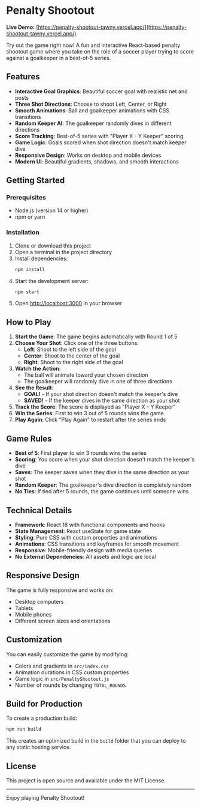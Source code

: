# Penalty Shootout

**Live Demo:** [https://penalty-shootout-tawny.vercel.app/](https://penalty-shootout-tawny.vercel.app/)

Try out the game right now! A fun and interactive React-based penalty shootout game where you take on the role of a soccer player trying to score against a goalkeeper in a best-of-5 series.

## Features

- **Interactive Goal Graphics**: Beautiful soccer goal with realistic net and posts
- **Three Shot Directions**: Choose to shoot Left, Center, or Right
- **Smooth Animations**: Ball and goalkeeper animations with CSS transitions
- **Random Keeper AI**: The goalkeeper randomly dives in different directions
- **Score Tracking**: Best-of-5 series with "Player X - Y Keeper" scoring
- **Game Logic**: Goals scored when shot direction doesn't match keeper dive
- **Responsive Design**: Works on desktop and mobile devices
- **Modern UI**: Beautiful gradients, shadows, and smooth interactions

## Getting Started

### Prerequisites

- Node.js (version 14 or higher)
- npm or yarn

### Installation

1. Clone or download this project
2. Open a terminal in the project directory
3. Install dependencies:
   ```bash
   npm install
   ```
4. Start the development server:
   ```bash
   npm start
   ```
5. Open [http://localhost:3000](http://localhost:3000) in your browser

## How to Play

1. **Start the Game**: The game begins automatically with Round 1 of 5
2. **Choose Your Shot**: Click one of the three buttons:
   - **Left**: Shoot to the left side of the goal
   - **Center**: Shoot to the center of the goal
   - **Right**: Shoot to the right side of the goal
3. **Watch the Action**: 
   - The ball will animate toward your chosen direction
   - The goalkeeper will randomly dive in one of three directions
4. **See the Result**:
   - **GOAL!** - If your shot direction doesn't match the keeper's dive
   - **SAVED!** - If the keeper dives in the same direction as your shot
5. **Track the Score**: The score is displayed as "Player X - Y Keeper"
6. **Win the Series**: First to win 3 out of 5 rounds wins the game
7. **Play Again**: Click "Play Again" to restart after the series ends

## Game Rules

- **Best of 5**: First player to win 3 rounds wins the series
- **Scoring**: You score when your shot direction doesn't match the keeper's dive
- **Saves**: The keeper saves when they dive in the same direction as your shot
- **Random Keeper**: The goalkeeper's dive direction is completely random
- **No Ties**: If tied after 5 rounds, the game continues until someone wins

## Technical Details

- **Framework**: React 18 with functional components and hooks
- **State Management**: React useState for game state
- **Styling**: Pure CSS with custom properties and animations
- **Animations**: CSS transitions and keyframes for smooth movement
- **Responsive**: Mobile-friendly design with media queries
- **No External Dependencies**: All assets and logic are local

## Responsive Design

The game is fully responsive and works on:
- Desktop computers
- Tablets
- Mobile phones
- Different screen sizes and orientations

## Customization

You can easily customize the game by modifying:
- Colors and gradients in `src/index.css`
- Animation durations in CSS custom properties
- Game logic in `src/PenaltyShootout.js`
- Number of rounds by changing `TOTAL_ROUNDS`

## Build for Production

To create a production build:

```bash
npm run build
```

This creates an optimized build in the `build` folder that you can deploy to any static hosting service.

## License

This project is open source and available under the MIT License.

---

Enjoy playing Penalty Shootout! 